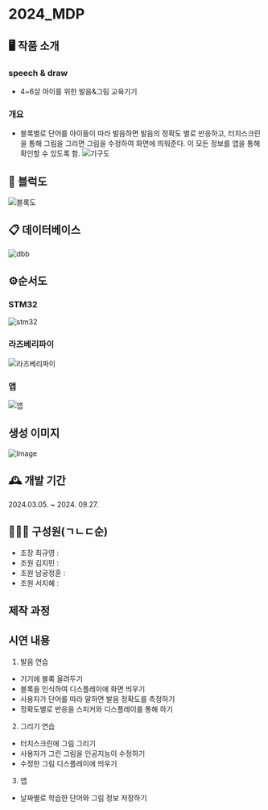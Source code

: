 # 2024_MDP
## 🖥 작품 소개
### speech & draw
- 4~6살 아이를 위한 발음&그림 교육기기
### 개요
- 블록별로 단어를 아이들이 따라 발음하면 발음의 정확도 별로 반응하고, 터치스크린을 통해 그림을 그리면 그림을 수정하여 화면에 띄워준다. 이 모든 정보를 앱을 통해 확인할 수 있도록 함.
  ![기구도](https://github.com/Leegyu66/2024_MDP/assets/96297784/855c1e5d-15aa-4a5d-84f6-20f6823f7371)
## 🔨 블럭도
  ![블록도](https://github.com/Leegyu66/2024_MDP/assets/145430337/c8fa28cb-4377-4e0e-ac84-3160a2d96219)
## 📋 데이터베이스
  ![dbb](https://github.com/Leegyu66/2024_MDP/assets/145430337/045819c3-cf0d-4c3e-9898-2b2125867aed)
## ⚙순서도
  ### STM32
  ![stm32](https://github.com/Leegyu66/2024_MDP/assets/145430337/fbc85121-d01f-4cbe-8ddc-a79224d0474b)
  ### 라즈베리파이
  ![라즈베리파이](https://github.com/Leegyu66/2024_MDP/assets/145430337/3cc75678-f134-4083-8581-22e4b9553835)
  ### 앱
  ![앱](https://github.com/Leegyu66/2024_MDP/assets/145430337/f23334a3-99dd-48da-9cb4-9698356c9338)

## 생성 이미지
![Image](https://github.com/user-attachments/assets/d8c0bce2-5e20-487b-ae0c-981c90b5376b)

## 🕰 개발 기간
2024.03.05. ~ 2024. 09.27.
## 👨‍👦‍👦 구성원(ㄱㄴㄷ순)
- 조장 최규영 : 
- 조원 김지민 :
- 조원 남궁정훈 :
- 조원 서지혜 :
## 제작 과정
## 시연 내용
1. 발음 연습
- 기기에 블록 올려두기
- 블록을 인식하여 디스플레이에 화면 띄우기
- 사용자가 단어를 따라 말하면 발음 정확도를 측정하기
- 정확도별로 반응을 스피커와 디스플레이를 통해 하기
2. 그리기 연습
- 터치스크린에 그림 그리기
- 사용자가 그린 그림을 인공지능이 수정하기
- 수정한 그림 디스플레이에 띄우기
3. 앱
- 날짜별로 학습한 단어와 그림 정보 저장하기
